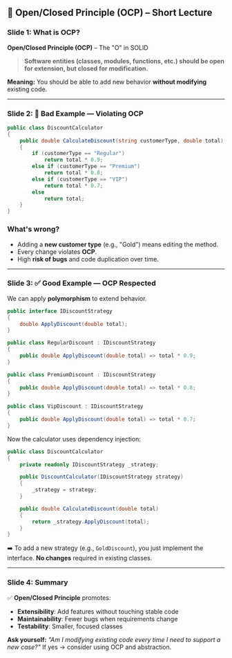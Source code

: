 ## 🎤 **Open/Closed Principle (OCP) – Short Lecture**

### Slide 1: What is OCP?

**Open/Closed Principle (OCP)**
– The "O" in SOLID

> **Software entities (classes, modules, functions, etc.) should be open for extension, but closed for modification.**

**Meaning:**
You should be able to add new behavior **without modifying** existing code.

---

### Slide 2: 🔴 Bad Example — Violating OCP

```csharp
public class DiscountCalculator
{
    public double CalculateDiscount(string customerType, double total)
    {
        if (customerType == "Regular")
            return total * 0.9;
        else if (customerType == "Premium")
            return total * 0.8;
        else if (customerType == "VIP")
            return total * 0.7;
        else
            return total;
    }
}
```

### What's wrong?

- Adding a **new customer type** (e.g., "Gold") means editing the method.
- Every change violates **OCP**.
- High **risk of bugs** and code duplication over time.

---

### Slide 3: ✅ Good Example — OCP Respected

We can apply **polymorphism** to extend behavior.

```csharp
public interface IDiscountStrategy
{
    double ApplyDiscount(double total);
}

public class RegularDiscount : IDiscountStrategy
{
    public double ApplyDiscount(double total) => total * 0.9;
}

public class PremiumDiscount : IDiscountStrategy
{
    public double ApplyDiscount(double total) => total * 0.8;
}

public class VipDiscount : IDiscountStrategy
{
    public double ApplyDiscount(double total) => total * 0.7;
}
```

Now the calculator uses dependency injection:

```csharp
public class DiscountCalculator
{
    private readonly IDiscountStrategy _strategy;

    public DiscountCalculator(IDiscountStrategy strategy)
    {
        _strategy = strategy;
    }

    public double CalculateDiscount(double total)
    {
        return _strategy.ApplyDiscount(total);
    }
}
```

➡️ To add a new strategy (e.g., `GoldDiscount`), you just implement the interface.
**No changes** required in existing classes.

---

### Slide 4: Summary

✅ **Open/Closed Principle** promotes:

- **Extensibility**: Add features without touching stable code
- **Maintainability**: Fewer bugs when requirements change
- **Testability**: Smaller, focused classes

**Ask yourself:**
_"Am I modifying existing code every time I need to support a new case?"_
If yes → consider using OCP and abstraction.
